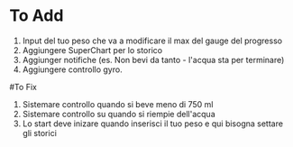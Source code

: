 # To Add

1. Input del tuo peso che va a modificare il max del gauge del progresso
2. Aggiungere SuperChart per lo storico
3. Aggiunger notifiche (es. Non bevi da tanto - l'acqua sta per terminare)
4. Aggiungere controllo gyro.

#To Fix
1. Sistemare controllo quando si beve meno di 750 ml
2. Sistemare controllo su quando si riempie dell'acqua
3. Lo start deve inizare quando inserisci il tuo peso e qui bisogna settare gli storici

